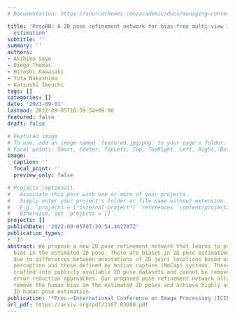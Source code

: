```yaml
---
# Documentation: https://sourcethemes.com/academic/docs/managing-content/

title: 'PoseRN: A 2D pose refinement network for bias-free multi-view 3D human pose
  estimation'
subtitle: ''
summary: ''
authors:
- Akihiko Sayo
- Diego Thomas
- Hiroshi Kawasaki
- Yuta Nakashima
- Katsushi Ikeuchi
tags: []
categories: []
date: '2021-09-01'
lastmod: 2022-09-05T16:39:54+09:00
featured: false
draft: false

# Featured image
# To use, add an image named `featured.jpg/png` to your page's folder.
# Focal points: Smart, Center, TopLeft, Top, TopRight, Left, Right, BottomLeft, Bottom, BottomRight.
image:
  caption: ''
  focal_point: ''
  preview_only: false

# Projects (optional).
#   Associate this post with one or more of your projects.
#   Simply enter your project's folder or file name without extension.
#   E.g. `projects = ["internal-project"]` references `content/project/deep-learning/index.md`.
#   Otherwise, set `projects = []`.
projects: []
publishDate: '2022-09-05T07:39:54.462787Z'
publication_types:
- '1'
abstract: We propose a new 2D pose refinement network that learns to predict the human
  bias in the estimated 2D pose. There are biases in 2D pose estimations that are
  due to differences between annotations of 2D joint locations based on annotators'
  perception and those defined by motion capture (MoCap) systems. These biases are
  crafted into publicly available 2D pose datasets and cannot be removed with existing
  error reduction approaches. Our proposed pose refinement network allows us to efficiently
  remove the human bias in the estimated 2D poses and achieve highly accurate multi-view
  3D human pose estimation.
publication: '*Proc.~International Conference on Image Processing (ICIP)*'
url_pdf: https://arxiv.org/pdf/2107.03000.pdf
---
```

